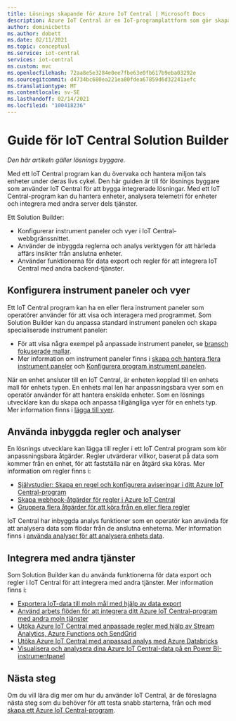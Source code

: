 ```yaml
---
title: Lösnings skapande för Azure IoT Central | Microsoft Docs
description: Azure IoT Central är en IoT-programplattform som gör skapandet av IoT-lösningar enklare. Den här artikeln innehåller en översikt över hur du skapar integrerade lösningar med IoT Central.
author: dominicbetts
ms.author: dobett
ms.date: 02/11/2021
ms.topic: conceptual
ms.service: iot-central
services: iot-central
ms.custom: mvc
ms.openlocfilehash: 72aa8e5e3284e0ee7fbe63e0fb617b9eba03292e
ms.sourcegitcommit: d4734bc680ea221ea80fdea67859d6d32241aefc
ms.translationtype: MT
ms.contentlocale: sv-SE
ms.lasthandoff: 02/14/2021
ms.locfileid: "100418236"
---
```

# <a name="iot-central-solution-builder-guide"></a>Guide för IoT Central Solution Builder

*Den här artikeln gäller lösnings byggare.*

Med ett IoT Central program kan du övervaka och hantera miljon tals enheter under deras livs cykel. Den här guiden är till för lösnings byggare som använder IoT Central för att bygga integrerade lösningar. Med ett IoT Central-program kan du hantera enheter, analysera telemetri för enheter och integrera med andra server dels tjänster.

Ett Solution Builder:

- Konfigurerar instrument paneler och vyer i IoT Central-webbgränssnittet.
- Använder de inbyggda reglerna och analys verktygen för att härleda affärs insikter från anslutna enheter.
- Använder funktionerna för data export och regler för att integrera IoT Central med andra backend-tjänster.

## <a name="configure-dashboards-and-views"></a>Konfigurera instrument paneler och vyer

Ett IoT Central program kan ha en eller flera instrument paneler som operatörer använder för att visa och interagera med programmet. Som Solution Builder kan du anpassa standard instrument panelen och skapa specialiserade instrument paneler:

- För att visa några exempel på anpassade instrument paneler, se [bransch fokuserade mallar](concepts-app-templates.md#industry-focused-templates).
- Mer information om instrument paneler finns i [skapa och hantera flera instrument paneler](howto-create-personal-dashboards.md) och [Konfigurera program instrument panelen](howto-add-tiles-to-your-dashboard.md).

När en enhet ansluter till en IoT Central, är enheten kopplad till en enhets mall för enhets typen. En enhets mal len har anpassningsbara vyer som en operatör använder för att hantera enskilda enheter. Som en lösnings utvecklare kan du skapa och anpassa tillgängliga vyer för en enhets typ. Mer information finns i [lägga till vyer](howto-set-up-template.md#add-views).

## <a name="use-built-in-rules-and-analytics"></a>Använda inbyggda regler och analyser

En lösnings utvecklare kan lägga till regler i ett IoT Central program som kör anpassningsbara åtgärder. Regler utvärderar villkor, baserat på data som kommer från en enhet, för att fastställa när en åtgärd ska köras. Mer information om regler finns i:

- [Självstudier: Skapa en regel och konfigurera aviseringar i ditt Azure IoT Central-program](tutorial-create-telemetry-rules.md)
- [Skapa webhook-åtgärder för regler i Azure IoT Central](howto-create-webhooks.md)
- [Gruppera flera åtgärder för att köra från en eller flera regler](howto-use-action-groups.md)

IoT Central har inbyggda analys funktioner som en operatör kan använda för att analysera data som flödar från de anslutna enheterna. Mer information finns i [använda analyser för att analysera enhets data](howto-create-analytics.md).

## <a name="integrate-with-other-services"></a>Integrera med andra tjänster

Som Solution Builder kan du använda funktionerna för data export och regler i IoT Central för att integrera med andra tjänster. Mer information finns i:

- [Exportera IoT-data till moln mål med hjälp av data export](howto-export-data.md)
- [Använd arbets flöden för att integrera ditt Azure IoT Central-program med andra moln tjänster](howto-configure-rules-advanced.md)
- [Utöka Azure IoT Central med anpassade regler med hjälp av Stream Analytics, Azure Functions och SendGrid](howto-create-custom-rules.md)
- [Utöka Azure IoT Central med anpassad analys med Azure Databricks](howto-create-custom-analytics.md)
- [Visualisera och analysera dina Azure IoT Central-data på en Power BI-instrumentpanel](howto-connect-powerbi.md)

## <a name="next-steps"></a>Nästa steg

Om du vill lära dig mer om hur du använder IoT Central, är de föreslagna nästa steg som du behöver för att testa snabb starterna, från och med [skapa ett Azure IoT Central-program](./quick-deploy-iot-central.md).
